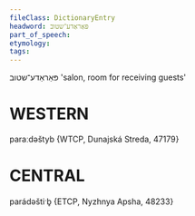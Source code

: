 ```yaml
---
fileClass: DictionaryEntry
headword: פּאַראַדע־שטוב
part_of_speech: 
etymology: 
tags: 
---
```

פּאַראַדע־שטוב
'salon, room for receiving guests'

WESTERN
========

paraːdəštyb {WTCP, Dunajská Streda, 47179}

CENTRAL
========

parádəštiˑb̥ {ETCP, Nyzhnya Apsha, 48233}